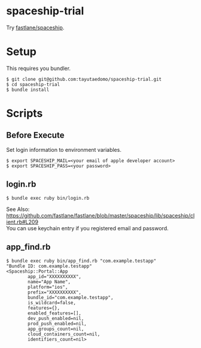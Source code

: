 # spaceship-trial
Try [fastlane/spaceship](https://github.com/fastlane/fastlane/tree/master/spaceship).


# Setup
This requires you bundler.

```
$ git clone git@github.com:tayutaedomo/spaceship-trial.git
$ cd spaceship-trial
$ bundle install
```


# Scripts
## Before Execute
Set login information to environment variables.

```
$ export SPACESHIP_MAIL=<your email of apple developer account>
$ export SPACESHIP_PASS=<your password>
```


## login.rb
```
$ bundle exec ruby bin/login.rb
```

See Also: https://github.com/fastlane/fastlane/blob/master/spaceship/lib/spaceship/client.rb#L209  
You can use keychain entry if you registered email and password.


## app_find.rb
```
$ bundle exec ruby bin/app_find.rb "com.example.testapp"
"Bundle ID: com.example.testapp"
<Spaceship::Portal::App
        app_id="XXXXXXXXXX",
        name="App Name",
        platform="ios",
        prefix="XXXXXXXXXX",
        bundle_id="com.example.testapp",
        is_wildcard=false,
        features={},
        enabled_features=[],
        dev_push_enabled=nil,
        prod_push_enabled=nil,
        app_groups_count=nil,
        cloud_containers_count=nil,
        identifiers_count=nil>
```


